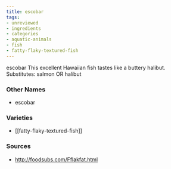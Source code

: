 ```yaml
---
title: escobar
tags:
- unreviewed
- ingredients
- categories
- aquatic-animals
- fish
- fatty-flaky-textured-fish
---
```

escobar This excellent Hawaiian fish tastes like a buttery halibut. Substitutes: salmon OR halibut

### Other Names

* escobar

### Varieties

* [[fatty-flaky-textured-fish]]

### Sources
* http://foodsubs.com/Fflakfat.html
